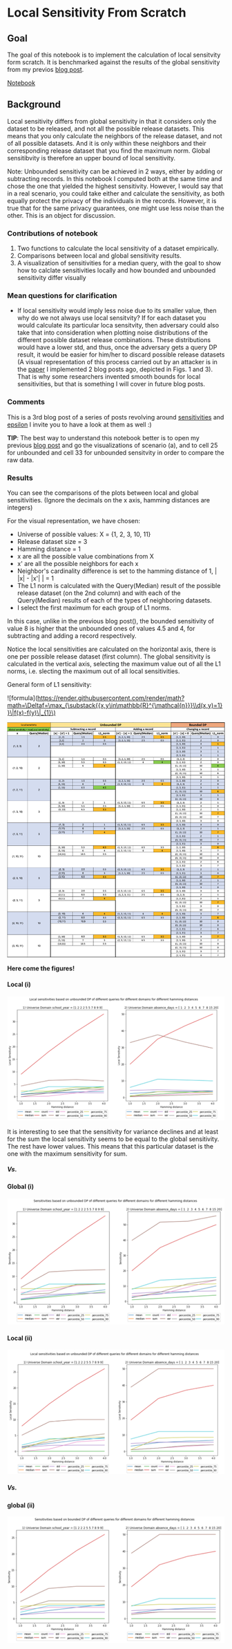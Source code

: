 # Local Sensitivity From Scratch

## Goal

The goal of this notebook is to implement the calculation of local sensitvity form scratch. 
It is benchmarked against the results of the global sensitivity from my previos [blog post](https://github.com/gonzalo-munillag/Blog/blob/main/My_implementations/Global_sensitivity/Global_Sensitivity.ipynb). 

[Notebook](https://github.com/gonzalo-munillag/Blog/blob/main/My_implementations/Local_sensitivity/Local_Sensitivity.ipynb)

## Background

Local sensitivity differs from global sensitivity in that it considers only the dataset to be released, and not all the possible release datasets. 
This means that you only calculate the neighbors of the release dataset, and not of all possible datasets. 
And it is only within these neighbors and their corresponding release dataset that you find the maximum norm. 
Global sensitibvity is therefore an upper bound of local sensitivity. 

Note: Unbounded sensitivity can be achieved in 2 ways, either by adding or subtracting records. In this notebook I computed both at the same time and chose the one that yielded the highest sensitivity. However, I would say that in a real scenario, you could take either and calculate the sensitivity, as both equally protect the privacy of the individuals in the records. However, it is true that for the same privacy guarantees, one might use less noise than the other. This is an object for discussion.


### Contributions of notebook


1. Two functions to calculate the local sensitivity of a dataset empirically.
2. Comparisons between local and global sensitivity results.
3. A visualization of sensitivities for a median query, with the goal to show how to calclate sensitivities locally and how bounded and unbounded sensitivity differ visually

### Mean questions for clarification
- If local sensitivity would imply less noise due to its smaller value, then why do we not always use local sensitvity?  If for each dataset you would calculate its particular loca sensitvity, then adversary could also take that into consideration when plotting noise distributions of the different possible dataset release combinations. These distributions would have a lower std, and thus, once the adversary gets a query DP result, it would be easier for him/her to discard possible release datasets (A visual representation of this process carried out by an attacker is in the [paper](https://git.gnunet.org/bibliography.git/plain/docs/Choosing-%CE%B5-2011Lee.pdf) I implemented 2 blog posts ago, depicted in Figs. 1 and 3). That is why some researchers invented smooth bounds for local sensitivities, but that is something I will cover in future blog posts.

### Comments

This is a 3rd blog post of a series of posts revolving around [sensitivities](https://github.com/gonzalo-munillag/Blog/tree/main/My_implementations/Global_sensitivity) and [epsilon](https://github.com/gonzalo-munillag/Blog/tree/main/Extant_Papers_Implementations/A_method_to_choose_epsilon)
I invite you to have a look at them as well :)

**TIP**: The best way to understand this notebook better is to open my previous [blog post](https://github.com/gonzalo-munillag/Blog/blob/main/My_implementations/Global_sensitivity/Global_Sensitivity.ipynb) and go the visualizations of scenario (a), and to cell 25 for unbounded and cell 33 for unbounded sensitvity in order to compare the raw data.

### Results

You can see the comparisons of the plots between local and global sensitivities. (Ignore the decimals on the x axis, hamming distances are integers)

For the visual representation, we have chosen:
- Universe of possible values: X = {1, 2, 3, 10, 11}
- Release dataset size = 3
- Hamming distance = 1
- x are all the possible value combinations from X
- x' are all the possible neighbors for each x
- Neighbor's cardinality difference is set to the hamming distance of 1, | |x| - |x'| | = 1
- The L1 norm is calculated with the Query(Median) result of the possible release dataset (on the 2nd column) and with each of the Query(Median) results of each of the types of neighboring datasets.
- I select the first maximum for each group of L1 norms.

In this case, unlike in the previous blog post(), the bounded sensitivity of value 8 is higher that the unbounded ones of values 4.5 and 4, for subtracting and adding a record respectively. 

Notice the local sensitivities are calculated on the horizontal axis, there is one per possible release dataset (first column). The global sensitivity is calculated in the vertical axis, selecting the maximum value out of all the L1 norms, i.e. slecting the maximum out of all local sensitivities.

General form of L1 sensitivity:

![formula](https://render.githubusercontent.com/render/math?math=\Deltaf=\max_{\substack{{x,y\in\mathbb{R}^{\mathcal{n}}}\\d(x,y)=1}}\|f(x)-f(y)\|_{1}\)

![sensitivities_median_manual_calculations](Images/sensitivities_median_manual_calculations.png)

**Here come the figures!**

#### Local (i)

![bunounded_sensitivity_plot](Images/unbounded_sensitivity_plot.png)

It is interesting to see that the sensitivity for variance declines and at least for the sum the local sensitivity seems to be equal to the global sensitivity. 
The rest have lower values. This means that this particular dataset is the one with the maximum sensitivity for sum. 

##### Vs.

#### Global (i)

![unbounded_a](Images/unbounded_a.png)

#### Local (ii)

![bounded_sensitivity_plot](Images/bounded_sensitivity_plot.png)

##### Vs.

#### global (ii)

![bounded_a](Images/bounded_a.png)
